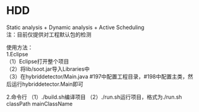 # HDD
Static analysis + Dynamic analysis + Active Scheduling  
注：目前仅提供对工程默认包的检测  
  
使用方法：  
1.Eclipse  
（1）Eclipse打开整个项目  
（2）将lib/soot.jar导入Libraries中  
（3）在hybriddetector/Main.java #197中配置工程目录，#198中配置主类，然后运行hybriddetector.Main即可  
  
2.命令行
（1）./build.sh编译项目
（2）./run.sh运行项目，格式为./run.sh classPath mainClassName
